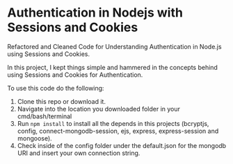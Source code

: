 # Authentication in Nodejs with Sessions and Cookies
Refactored and Cleaned Code for Understanding Authentication in Node.js using Sessions and Cookies.

In this project, I kept things simple and hammered in the concepts behind using Sessions and Cookies for Authentication.

To use this code do the following:
1. Clone this repo or download it.
2. Navigate into the location you downloaded folder in your cmd/bash/terminal
3. Run `npm install` to install all the depends in this projects (bcryptjs, config, connect-mongodb-session, ejs, express, express-session and mongoose).
4. Check inside of the config folder under the default.json for the mongodb URI and insert your own connection string.
